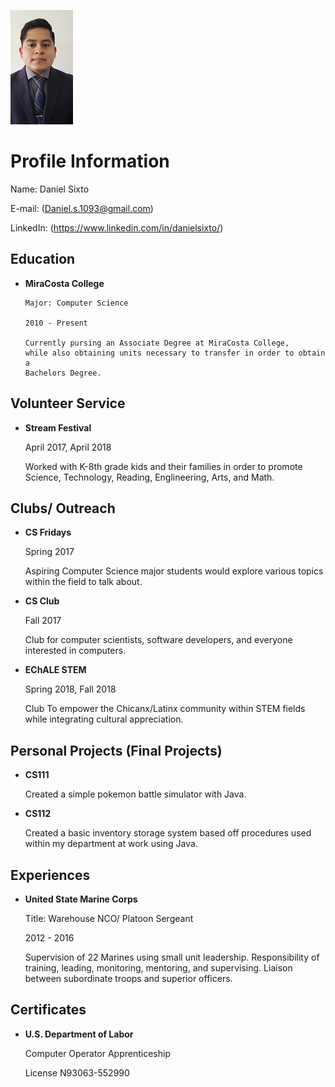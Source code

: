 ![Daniel Profile Image](20180625_054931.jpg)

# Profile Information
Name: Daniel Sixto

E-mail: (Daniel.s.1093@gmail.com)

LinkedIn: (https://www.linkedin.com/in/danielsixto/)


## Education

- **MiraCosta College**

      Major: Computer Science

      2010 - Present

      Currently pursing an Associate Degree at MiraCosta College, 
      while also obtaining units necessary to transfer in order to obtain a    
      Bachelors Degree.

## Volunteer Service

- **Stream Festival**

    April 2017, April 2018

    Worked with K-8th grade kids and their families in order to promote
    Science, Technology, Reading, Englineering, Arts, and Math.
    
## Clubs/ Outreach

- **CS Fridays**
    
    Spring 2017
    
    Aspiring Computer Science major students would explore various topics within the field to talk about.
    
- **CS Club**

    Fall 2017
    
    Club for computer scientists, software developers, and everyone interested in computers.
    
- **EChALE STEM**

    Spring 2018, Fall 2018
    
    Club To empower the Chicanx/Latinx community within STEM fields while integrating cultural appreciation.
    
    
## Personal Projects (Final Projects)

- **CS111**

    Created a simple pokemon battle simulator with Java.

- **CS112**
    
    Created a basic inventory storage system based off procedures used within my department at work using Java.

## Experiences

 - **United State Marine Corps**
      
     Title: Warehouse NCO/ Platoon Sergeant
 
     2012 - 2016
     
     Supervision of 22 Marines using small unit leadership.
     Responsibility of training, leading, monitoring, mentoring, and supervising.
     Liaison between subordinate troops and superior officers.
     
     
## Certificates

- **U.S. Department of Labor**
    
    Computer Operator Apprenticeship
    
    License N93063-552990

     
     



